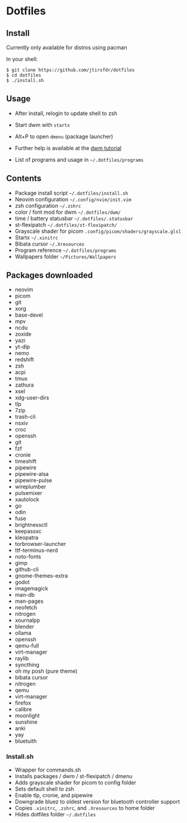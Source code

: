 # Dotfiles

## Install
Currently only available for distros using pacman

In your shell:

```
$ git clone https://github.com/jtirsfdr/dotfiles
$ cd dotfiles
$ ./install.sh
```

## Usage
- After install, relogin to update shell to zsh

- Start dwm with ```startx```

- Alt+P to open ```dmenu``` (package launcher)

- Further help is available at the [dwm tutorial](https://dwm.suckless.org/tutorial/)

- List of programs and usage in ```~/.dotfiles/programs```

## Contents
- Package install script ```~/.dotfiles/install.sh```
- Neovim configuration ```~/.config/nvim/init.vim```
- zsh configuration ```~/.zshrc```
- color / font mod for dwm ```~/.dotfiles/dwm/```
- time / battery statusbar ```~/.dotfiles/.statusbar```
- st-flexipatch  ```~/.dotfiles/st-flexipatch/```
- Grayscale shader for picom ```.config/picom/shaders/grayscale.glsl```
- Startx ```~/.xinitrc```
- Bibata cursor ```~/.Xresources```
- Program reference ```~/.dotfiles/programs```
- Wallpapers folder ```~/Pictures/Wallpapers```

## Packages downloaded
- neovim  
- picom  
- git 
- xorg 
- base-devel 
- mpv 
- ncdu 
- zoxide 
- yazi 
- yt-dlp 
- nemo 
- redshift 
- zsh 
- acpi 
- tmux 
- zathura 
- xsel 
- xdg-user-dirs 
- tlp 
- 7zip 
- trash-cli 
- nsxiv 
- croc 
- openssh 
- git 
- fzf 
- cronie 
- timeshift 
- pipewire 
- pipewire-alsa 
- pipewire-pulse 
- wireplumber 
- pulsemixer 
- xautolock 
- go 
- odin 
- fuse 
- brightnessctl 
- keepassxc 
- kleopatra 
- torbrowser-launcher 
- ttf-terminus-nerd 
- noto-fonts 
- gimp 
- github-cli 
- gnome-themes-extra 
- godot 
- imagemagick 
- man-db 
- man-pages 
- neofetch 
- nitrogen 
- xournalpp 
- blender 
- ollama 
- openssh 
- qemu-full 
- virt-manager 
- raylib 
- syncthing 
- oh my posh (pure theme)
- bibata cursor
- nitrogen
- qemu
- virt-manager
- firefox
- calibre
- moonlight
- sunshine
- anki
- yay
- bluetuith

### Install.sh
- Wrapper for commands.sh
- Installs packages / dwm / st-flexipatch / dmenu
- Adds grayscale shader for picom to config folder
- Sets default shell to zsh 
- Enable tlp, cronie, and pipewire
- Downgrade bluez to oldest version for bluetooth controller support
- Copies ```.xinitrc```, ```.zshrc```, and ```.Xresources``` to home folder
- Hides dotfiles folder ```~/.dotfiles```
